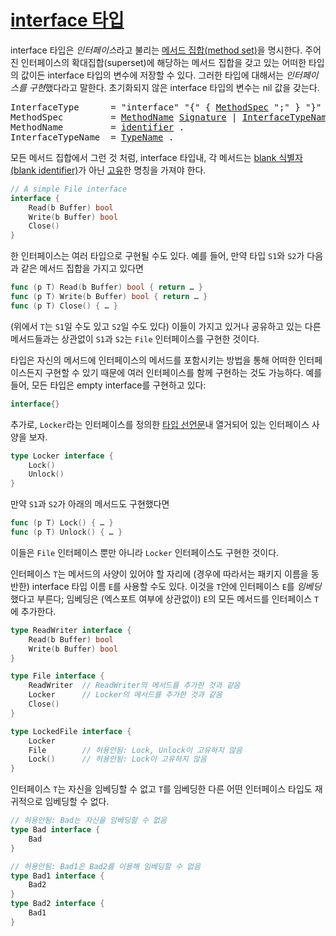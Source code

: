 # [interface 타입](#interface-types)

interface 타입은 *인터페이스*라고 불리는 [메서드 집합(method set)](/Types/method_sets.html)을 명시한다. 주어진 인터페이스의 확대집합(superset)에 해당하는 메서드 집합을 갖고 있는 어떠한 타입의 값이든 interface 타입의 변수에 저장할 수 있다. 그러한 타입에 대해서는 *인터페이스를 구현*했다라고 말한다. 초기화되지 않은 interface 타입의 변수는 nil 값을 갖는다.

<pre>
<a id="InterfaceType">InterfaceType</a>      = "interface" "{" { <a href="#MethodSpec">MethodSpec</a> ";" } "}" .
<a id="MethodSpec">MethodSpec</a>         = <a href="#MethodName">MethodName</a> <a href="/Types/function_types.html#Signature">Signature</a> | <a href="#InterfaceTypeName">InterfaceTypeName</a> .
<a id="MethodName">MethodName</a>         = <a href="/Lexical%20elements/identifiers.html">identifier</a> .
<a id="InterfaceTypeName">InterfaceTypeName</a>  = <a href="/Types/#TypeName">TypeName</a> .
</pre>

모든 메서드 집합에서 그런 것 처럼, interface 타입내, 각 메서드는 [blank 식별자(blank identifier)](/Declarations%20and%20scope/blank_identifier.html)가 아닌 [고유](/Declarations%20and%20scope/uniqueness_of_identifiers.html)한 명칭을 가져야 한다.

```go
// A simple File interface
interface {
    Read(b Buffer) bool
    Write(b Buffer) bool
    Close()
}
```

한 인터페이스는 여러 타입으로 구현될 수도 있다. 예를 들어, 만약 타입 `S1`와 `S2`가 다음과 같은 메서드 집합을 가지고 있다면

```go
func (p T) Read(b Buffer) bool { return … }
func (p T) Write(b Buffer) bool { return … }
func (p T) Close() { … }
```

(위에서 `T`는 `S1`일 수도 있고 `S2`일 수도 있다) 이들이 가지고 있거나 공유하고 있는 다른 메서드들과는 상관없이 `S1`과 `S2`는 `File` 인터페이스를 구현한 것이다.

타입은 자신의 메서드에 인터페이스의 메서드를 포함시키는 방법을 통해 어떠한 인터페이스든지 구현할 수 있기 때문에 여러 인터페이스를 함께 구현하는 것도 가능하다. 예를 들어, 모든 타입은 empty interface를 구현하고 있다:

```go
interface{}
```

추가로, `Locker`라는 인터페이스를 정의한 [타입 선언문](/Declarations%20and%20scope/type_declarations.html)내 열거되어 있는 인터페이스 사양을 보자. 

```go
type Locker interface {
    Lock()
    Unlock()
}
```

만약 `S1`과 `S2`가 아래의 메서드도 구현했다면

```go
func (p T) Lock() { … }
func (p T) Unlock() { … }
```

이들은 `File` 인터페이스 뿐만 아니라 `Locker` 인터페이스도 구현한 것이다.

인터페이스 `T`는 메서드의 사양이 있어야 할 자리에 (경우에 따라서는 패키지 이름을 동반한) interface 타입 이름 `E`를 사용할 수도 있다. 이것을 `T`안에 인터페이스 `E`를 *임베딩*했다고 부른다; 임베딩은 (엑스포트 여부에 상관없이) `E`의 모든 메서드를 인터페이스 `T`에 추가한다. 

```go
type ReadWriter interface {
    Read(b Buffer) bool
    Write(b Buffer) bool
}

type File interface {
    ReadWriter  // ReadWriter의 메서드를 추가한 것과 같음
    Locker      // Locker의 메서드를 추가한 것과 같음
    Close()
}

type LockedFile interface {
    Locker
    File        // 허용안됨: Lock, Unlock이 고유하지 않음
    Lock()      // 허용안됨: Lock이 고유하지 않음
}
```

인터페이스 `T`는 자신을 임베딩할 수 없고 `T`를 임베딩한 다른 어떤 인터페이스 타입도 재귀적으로 임베딩할 수 없다.

```go
// 허용안됨: Bad는 자신을 임베딩할 수 없음
type Bad interface {
    Bad
}

// 허용안됨: Bad1은 Bad2를 이용해 임베딩할 수 없음
type Bad1 interface {
    Bad2
}
type Bad2 interface {
    Bad1
}
```
